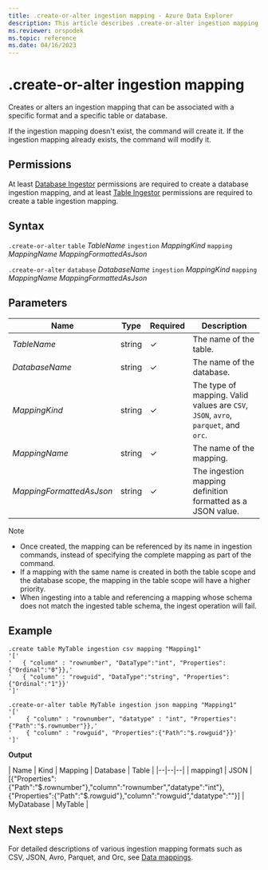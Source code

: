 ```yaml
---
title: .create-or-alter ingestion mapping - Azure Data Explorer
description: This article describes .create-or-alter ingestion mapping in Azure Data Explorer.
ms.reviewer: orspodek
ms.topic: reference
ms.date: 04/16/2023
---
```

# .create-or-alter ingestion mapping

Creates or alters an ingestion mapping that can be associated with a specific format and a specific table or database.

If the ingestion mapping doesn't exist, the command will create it. If the ingestion mapping already exists, the command will modify it.

## Permissions

At least [Database Ingestor](access-control/role-based-access-control.md) permissions are required to create a database ingestion mapping, and at least [Table Ingestor](access-control/role-based-access-control.md) permissions are required to create a table ingestion mapping.

## Syntax

`.create-or-alter` `table` *TableName* `ingestion` *MappingKind* `mapping` *MappingName* *MappingFormattedAsJson*

`.create-or-alter` `database` *DatabaseName* `ingestion` *MappingKind* `mapping` *MappingName* *MappingFormattedAsJson*

## Parameters

|Name|Type|Required|Description|
|--|--|--|--|
| *TableName* | string | &check; | The name of the table.|
| *DatabaseName* | string | &check; | The name of the database.|
| *MappingKind* | string | &check; | The type of mapping. Valid values are `CSV`, `JSON`, `avro`, `parquet`, and `orc`.|
| *MappingName* | string | &check; | The name of the mapping.|
| *MappingFormattedAsJson* | string | &check; | The ingestion mapping definition formatted as a JSON value.|

> [!NOTE]
>
> * Once created, the mapping can be referenced by its name in ingestion commands, instead of specifying the complete mapping as part of the command.
> * If a mapping with the same name is created in both the table scope and the database scope, the mapping in the table scope will have a higher priority.
> * When ingesting into a table and referencing a mapping whose schema does not match the ingested table schema, the ingest operation will fail.

## Example
 
```kusto
.create table MyTable ingestion csv mapping "Mapping1"
'['
'   { "column" : "rownumber", "DataType":"int", "Properties":{"Ordinal":"0"}},'
'   { "column" : "rowguid", "DataType":"string", "Properties":{"Ordinal":"1"}}'
']'

.create-or-alter table MyTable ingestion json mapping "Mapping1"
'['
'    { "column" : "rownumber", "datatype" : "int", "Properties":{"Path":"$.rownumber"}},'
'    { "column" : "rowguid", "Properties":{"Path":"$.rowguid"}}'
']'
```

**Output**

| Name | Kind | Mapping | Database | Table |
|--|--|--|
| mapping1 | JSON | [{"Properties":{"Path":"$.rownumber"},"column":"rownumber","datatype":"int"},{"Properties":{"Path":"$.rowguid"},"column":"rowguid","datatype":""}] | MyDatabase | MyTable |

## Next steps

For detailed descriptions of various ingestion mapping formats such as CSV, JSON, Avro, Parquet, and Orc, see [Data mappings](mappings.md).
